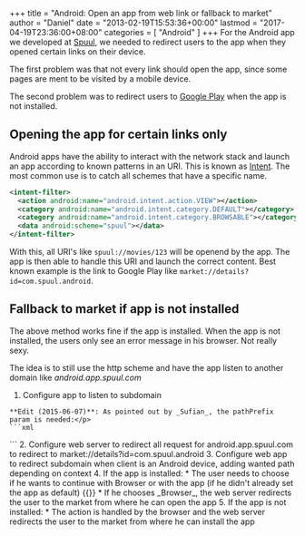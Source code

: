 +++
title = "Android: Open an app from web link or fallback to market"
author = "Daniel"
date = "2013-02-19T15:53:36+00:00"
lastmod = "2017-04-19T23:36:00+08:00"
categories = [
  "Android"
]
+++
For the Android app we developed at [Spuul](https://spuul.com/), we needed to redirect users to the app when they opened certain links on their device.

The first problem was that not every link should open the app, since some pages are ment to be visited by a mobile device.

The second problem was to redirect users to [Google Play](http://play.google.com/store/apps/details?id=com.spuul.android) when the app is not installed.

## Opening the app for certain links only

Android apps have the ability to interact with the network stack and launch an app according to known patterns in an URI. This is known as [Intent](http://developer.android.com/reference/android/content/Intent.html). The most common use is to catch all schemes that have a specific name.

```xml
<intent-filter>
  <action android:name="android.intent.action.VIEW"></action>
  <category android:name="android.intent.category.DEFAULT"></category>
  <category android:name="android.intent.category.BROWSABLE"></category>
  <data android:scheme="spuul"></data>
</intent-filter>
```

With this, all URI's like `spuul://movies/123` will be openend by the app. The app is then able to handle this URI and launch the correct content. Best known example is the link to Google Play like `market://details?id=com.spuul.android`.

## Fallback to market if app is not installed

The above method works fine if the app is installed. When the app is not installed, the users only see an error message in his browser. Not really sexy.

The idea is to still use the http scheme and have the app listen to another domain like _android.app.spuul.com_

  1. Configure app to listen to subdomain

    **Edit (2015-06-07)**: As pointed out by _Sufian_, the pathPrefix param is needed:</p>
    ```xml
<intent-filter>
  <action android:name="android.intent.action.VIEW"></action>
  <category android:name="android.intent.category.DEFAULT"></category>
  <category android:name="android.intent.category.BROWSABLE"></category>
  <data android:scheme="http" android:host="android.app.spuul.com" android:pathPrefix=""></data>
</intent-filter>
    ```
  2. Configure web server to redirect all request for android.app.spuul.com to redirect to market://details?id=com.spuul.android
  3. Configure web app to redirect subdomain when client is an Android device, adding wanted path depending on context
  4. If the app is installed:
    * The user needs to choose if he wants to continue with Browser or with the app (if he didn't already set the app as default)
    {{<amp-figure
    src="images/2013/02/android_app_chooser.png"
    >}}
    * If he chooses _Browser_, the web server redirects the user to the market from where he can open the app
  5. If the app is not installed:
    * The action is handled by the browser and the web server redirects the user to the market from where he can install the app</ol>
